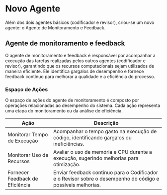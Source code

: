 # Novo Agente

Além dos dois agentes básicos (codificador e revisor), criou-se um novo agente: o Agente de Monitoramento e Feedback.

## Agente de monitoramento e feedback

O agente de monitoramento e feedback é responsável por acompanhar a execução das tarefas realizadas pelos outros agentes (codificador e revisor), garantindo que os recursos computacionais sejam utilizados de maneira eficiente. Ele identifica gargalos de desempenho e fornece feedback contínuo para melhorar a qualidade e a eficiência do processo.

### Espaço de Ações

O espaço de ações do agente de monitoramento é composto por operações relacionadas ao desempenho do sistema. Cada ação representa uma etapa do monitoramento ou da análise de eficiência.

Ação | Descrição
-----|----------
Monitorar Tempo de Execução | Acompanhar o tempo gasto na execução de código, identificando gargalos ou ineficiências.
Monitorar Uso de Recursos | Avaliar o uso de memória e CPU durante a execução, sugerindo melhorias para otimização.
Fornecer Feedback de Eficiência | Enviar feedback contínuo para o Codificador e o Revisor sobre o desempenho do código e possíveis melhorias.
